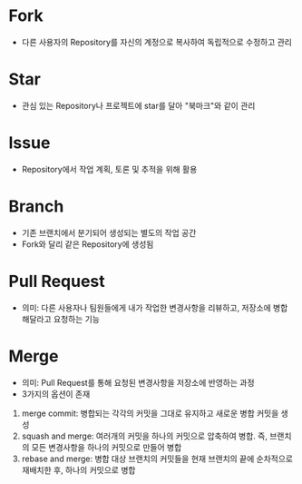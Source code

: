 # Fork
- 다른 사용자의 Repository를 자신의 계정으로 복사하여 독립적으로 수정하고 관리
  
# Star
- 관심 있는 Repository나 프로젝트에 star를 달아 "북마크"와 같이 관리
  
# Issue
- Repository에서 작업 계획, 토론 및 추적을 위해 활용
  
# Branch
- 기존 브랜치에서 분기되어 생성되는 별도의 작업 공간
- Fork와 달리 같은 Repository에 생성됨 
  
# Pull Request
- 의미: 다른 사용자나 팀원들에게 내가 작업한 변경사항을 리뷰하고, 저장소에 병합해달라고 요청하는 기능 

# Merge
- 의미: Pull Request를 통해 요청된 변경사항을 저장소에 반영하는 과정
  
- 3가지의 옵션이 존재
 1. merge commit: 병합되는 각각의 커밋을 그대로 유지하고 새로운 병합 커밋을 생성
 2. squash and merge: 여러개의 커밋을 하나의 커밋으로 압축하여 병합. 즉, 브랜치의 모든 변경사항을 하나의 커밋으로 만들어 병합
 3. rebase and merge: 병합 대상 브랜치의 커밋들을 현재 브랜치의 끝에 순차적으로 재배치한 후, 하나의 커밋으로 병합